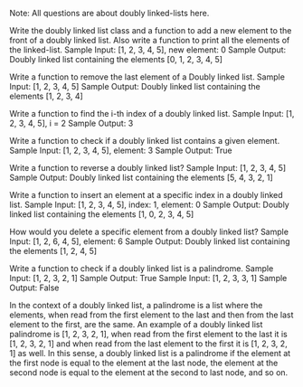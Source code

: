 Note: All questions are about doubly linked-lists here.

Write the doubly linked list class and a function to add a new element to the front of a doubly linked list. Also write a function to print all the elements of the linked-list.
Sample Input: [1, 2, 3, 4, 5], new element: 0
Sample Output: Doubly linked list containing the elements [0, 1, 2, 3, 4, 5]

Write a function to remove the last element of a Doubly linked list.
Sample Input: [1, 2, 3, 4, 5]
Sample Output: Doubly linked list containing the elements [1, 2, 3, 4]

Write a function to find the i-th index of a doubly linked list.
Sample Input: [1, 2, 3, 4, 5], i = 2
Sample Output: 3

Write a function to check if a doubly linked list contains a given element.
Sample Input: [1, 2, 3, 4, 5], element: 3
Sample Output: True

Write a function to reverse a doubly linked list?
Sample Input: [1, 2, 3, 4, 5]
Sample Output: Doubly linked list containing the elements [5, 4, 3, 2, 1]

Write a function to insert an element at a specific index in a doubly linked list.
Sample Input: [1, 2, 3, 4, 5], index: 1, element: 0
Sample Output: Doubly linked list containing the elements [1, 0, 2, 3, 4, 5]

How would you delete a specific element from a doubly linked list?
Sample Input: [1, 2, 6, 4, 5], element: 6
Sample Output: Doubly linked list containing the elements [1, 2, 4, 5]

Write a function to check if a doubly linked list is a palindrome.
Sample Input: [1, 2, 3, 2, 1]
Sample Output: True
Sample Input: [1, 2, 3, 3, 1]
Sample Output: False

In the context of a doubly linked list, a palindrome is a list where the elements, when read from the first element to the last and then from the last element to the first, are the same. An example of a doubly linked list palindrome is [1, 2, 3, 2, 1], when read from the first element to the last it is [1, 2, 3, 2, 1] and when read from the last element to the first it is [1, 2, 3, 2, 1] as well. In this sense, a doubly linked list is a palindrome if the element at the first node is equal to the element at the last node, the element at the second node is equal to the element at the second to last node, and so on.
